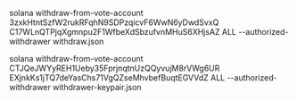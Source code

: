 solana withdraw-from-vote-account 3zxkHtntSzfW2rukRFqhN9SDPzqicvF6WwN6yDwdSvxQ C17WLnQTPjqXgmnpu2F1WfbeXdSbzufvnMHuS6XHjsAZ  ALL --authorized-withdrawer withdraw.json

solana withdraw-from-vote-account CTJQeJWYyREH1Ueby35FprjnqtnUzQQyvujM8rVWg6UR EXjnkKs1jTQ7deYasChs71VgQZseMhvbefBuqtEGVVdZ ALL --authorized-withdrawer withdrawer-keypair.json